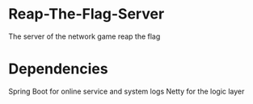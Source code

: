 # Reap-The-Flag-Server
The server of the network game reap the flag
# Dependencies
Spring Boot for online service and system logs
Netty for the logic layer

